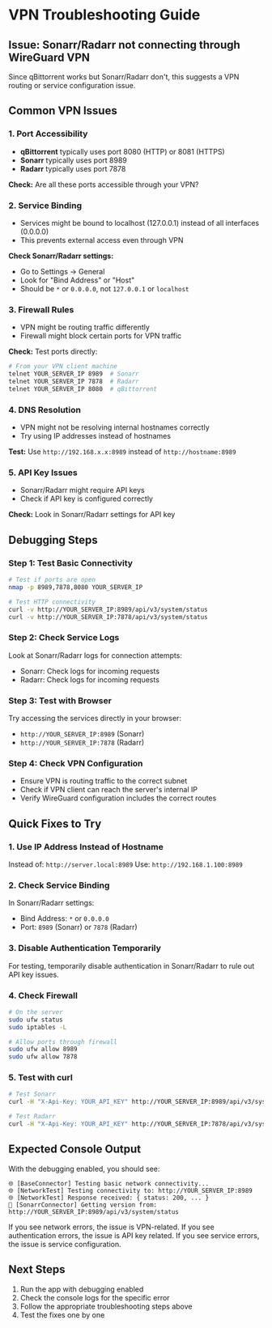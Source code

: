 # VPN Troubleshooting Guide

## Issue: Sonarr/Radarr not connecting through WireGuard VPN

Since qBittorrent works but Sonarr/Radarr don't, this suggests a VPN routing or service configuration issue.

## Common VPN Issues

### 1. **Port Accessibility**
- **qBittorrent** typically uses port 8080 (HTTP) or 8081 (HTTPS)
- **Sonarr** typically uses port 8989
- **Radarr** typically uses port 7878

**Check:** Are all these ports accessible through your VPN?

### 2. **Service Binding**
- Services might be bound to localhost (127.0.0.1) instead of all interfaces (0.0.0.0)
- This prevents external access even through VPN

**Check Sonarr/Radarr settings:**
- Go to Settings → General
- Look for "Bind Address" or "Host"
- Should be `*` or `0.0.0.0`, not `127.0.0.1` or `localhost`

### 3. **Firewall Rules**
- VPN might be routing traffic differently
- Firewall might block certain ports for VPN traffic

**Check:** Test ports directly:
```bash
# From your VPN client machine
telnet YOUR_SERVER_IP 8989  # Sonarr
telnet YOUR_SERVER_IP 7878  # Radarr
telnet YOUR_SERVER_IP 8080  # qBittorrent
```

### 4. **DNS Resolution**
- VPN might not be resolving internal hostnames correctly
- Try using IP addresses instead of hostnames

**Test:** Use `http://192.168.x.x:8989` instead of `http://hostname:8989`

### 5. **API Key Issues**
- Sonarr/Radarr might require API keys
- Check if API key is configured correctly

**Check:** Look in Sonarr/Radarr settings for API key

## Debugging Steps

### Step 1: Test Basic Connectivity
```bash
# Test if ports are open
nmap -p 8989,7878,8080 YOUR_SERVER_IP

# Test HTTP connectivity
curl -v http://YOUR_SERVER_IP:8989/api/v3/system/status
curl -v http://YOUR_SERVER_IP:7878/api/v3/system/status
```

### Step 2: Check Service Logs
Look at Sonarr/Radarr logs for connection attempts:
- Sonarr: Check logs for incoming requests
- Radarr: Check logs for incoming requests

### Step 3: Test with Browser
Try accessing the services directly in your browser:
- `http://YOUR_SERVER_IP:8989` (Sonarr)
- `http://YOUR_SERVER_IP:7878` (Radarr)

### Step 4: Check VPN Configuration
- Ensure VPN is routing traffic to the correct subnet
- Check if VPN client can reach the server's internal IP
- Verify WireGuard configuration includes the correct routes

## Quick Fixes to Try

### 1. **Use IP Address Instead of Hostname**
Instead of: `http://server.local:8989`
Use: `http://192.168.1.100:8989`

### 2. **Check Service Binding**
In Sonarr/Radarr settings:
- Bind Address: `*` or `0.0.0.0`
- Port: `8989` (Sonarr) or `7878` (Radarr)

### 3. **Disable Authentication Temporarily**
For testing, temporarily disable authentication in Sonarr/Radarr to rule out API key issues.

### 4. **Check Firewall**
```bash
# On the server
sudo ufw status
sudo iptables -L

# Allow ports through firewall
sudo ufw allow 8989
sudo ufw allow 7878
```

### 5. **Test with curl**
```bash
# Test Sonarr
curl -H "X-Api-Key: YOUR_API_KEY" http://YOUR_SERVER_IP:8989/api/v3/system/status

# Test Radarr  
curl -H "X-Api-Key: YOUR_API_KEY" http://YOUR_SERVER_IP:7878/api/v3/system/status
```

## Expected Console Output

With the debugging enabled, you should see:

```
🌐 [BaseConnector] Testing basic network connectivity...
🌐 [NetworkTest] Testing connectivity to: http://YOUR_SERVER_IP:8989
🌐 [NetworkTest] Response received: { status: 200, ... }
🔧 [SonarrConnector] Getting version from: http://YOUR_SERVER_IP:8989/api/v3/system/status
```

If you see network errors, the issue is VPN-related.
If you see authentication errors, the issue is API key related.
If you see service errors, the issue is service configuration.

## Next Steps

1. Run the app with debugging enabled
2. Check the console logs for the specific error
3. Follow the appropriate troubleshooting steps above
4. Test the fixes one by one